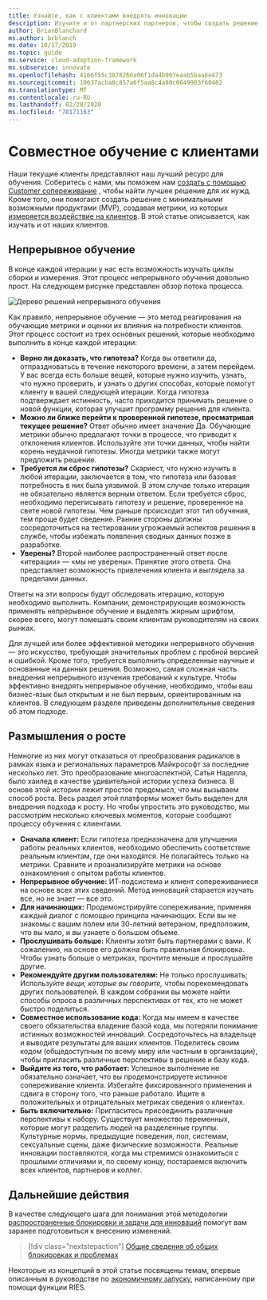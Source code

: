 ```yaml
---
title: Узнайте, как с клиентами внедрять инновации
description: Изучите и от партнерских партнеров, чтобы создать решение с минимальным количеством продуктов (MVP) с помощью сопереживание и создать метрики влияния клиента.
author: BrianBlanchard
ms.author: brblanch
ms.date: 10/17/2019
ms.topic: guide
ms.service: cloud-adoption-framework
ms.subservice: innovate
ms.openlocfilehash: 4166f55c3878266a06f1da4b907eaab5baa6e473
ms.sourcegitcommit: 10637acba8c857a6f5aa8c4a80c0649903f60402
ms.translationtype: MT
ms.contentlocale: ru-RU
ms.lasthandoff: 02/28/2020
ms.locfileid: "78171163"
---
```

# <a name="learn-with-customers"></a>Совместное обучение с клиентами

Наши текущие клиенты представляют наш лучший ресурс для обучения. Соберитесь с нами, мы поможем нам [создать с помощью Customer сопереживание](./build.md) , чтобы найти лучшее решение для их нужд. Кроме того, они помогают создать решение с минимальными возможными продуктами (MVP), создавая метрики, из которых [измеряется воздействие на клиентов](./measure.md). В этой статье описывается, как изучать и от наших клиентов.

## <a name="continuous-learning"></a>Непрерывное обучение

В конце каждой итерации у нас есть возможность изучать циклы сборки и измерения. Этот процесс непрерывного обучения довольно прост. На следующем рисунке представлен обзор потока процесса.

![Дерево решений непрерывного обучения](../../_images/innovate/continuous-learning.png)

Как правило, непрерывное обучение — это метод реагирования на обучающие метрики и оценки их влияния на потребности клиентов. Этот процесс состоит из трех основных решений, которые необходимо выполнить в конце каждой итерации:

- **Верно ли доказать, что гипотеза?** Когда вы ответили да, отпраздноватьсь в течение некоторого времени, а затем перейдем. У вас всегда есть больше вещей, которые нужно изучить, узнать, что нужно проверить, и узнать о других способах, которые помогут клиенту в вашей следующей итерации. Когда гипотеза подтверждает истинность, часто приходится принимать решение о новой функции, которая улучшит программу решения для клиента.
- **Можно ли ближе перейти к проверенной гипотезе, просматривая текущее решение?** Ответ обычно имеет значение Да. Обучающие метрики обычно предлагают точки в процессе, что приводит к отклонения клиентов. Используйте эти точки данных, чтобы найти корень неудачной гипотезы. Иногда метрики также могут предложить решение.
- **Требуется ли сброс гипотезы?** Скариест, что нужно изучить в любой итерации, заключается в том, что гипотеза или базовая потребность в них была уязвимой. В этом случае только итерация не обязательно является верным ответом. Если требуется сброс, необходимо переписывать гипотезу и решение, проверенное на свете новой гипотезы. Чем раньше происходит этот тип обучения, тем проще будет сведение. Ранние стороны должны сосредоточиться на тестировании угрожаемый аспектов решения в службе, чтобы избежать появления сводных данных позже в разработке.
- **Уверены?** Второй наиболее распространенный ответ после «итерации» — «мы не уверены». Принятие этого ответа. Она представляет возможность привлечения клиента и выглядела за пределами данных.

Ответы на эти вопросы будут обследовать итерацию, которую необходимо выполнить. Компании, демонстрирующие возможность применять непрерывное обучение и выделять жирным шрифтом, скорее всего, могут помешать своим клиентам руководителям на своих рынках.

Для лучшей или более эффективной методики непрерывного обучения — это искусство, требующая значительных проблем с пробной версией и ошибкой. Кроме того, требуется выполнить определенные научные и основанные на данных решения. Возможно, самая сложная часть внедрения непрерывного изучения требований к культуре. Чтобы эффективно внедрять непрерывное обучение, необходимо, чтобы ваш бизнес-язык был открытым и не был первым, ориентированным на клиентов. В следующем разделе приведены дополнительные сведения об этом подходе.

## <a name="growth-mindset"></a>Размышления о росте

Немногие из них могут отказаться от преобразования радикалов в рамках языка и региональных параметров Майкрософт за последние несколько лет. Это преобразование многоаспектной, Сатья Наделла, было хаилед в качестве удивительной истории успеха бизнеса. В основе этой истории лежит простое предсмысл, что мы вызываем способ роста. Весь раздел этой платформы может быть выделен для внедрения подхода к росту. Но чтобы упростить это руководство, мы рассмотрим несколько ключевых моментов, которые сообщают процессу обучения с клиентами.

- **Сначала клиент:** Если гипотеза предназначена для улучшения работы реальных клиентов, необходимо обеспечить соответствие реальным клиентам, где они находятся. Не полагайтесь только на метрики. Сравните и проанализируйте метрики на основе ознакомления с опытом работы клиентов.
- **Непрерывное обучение:** ИТ-подсистема и клиент сопереживаниеся на основе всех этих сведений. Метод инноваций старается изучать все, но не знает — все это.
- **Для начинающих:** Продемонстрируйте сопереживание, применяя каждый диалог с помощью принципа начинающих. Если вы не знакомы с вашим полем или 30-летний ветераном, предположим, что вы мало, и вы узнаете о большом объеме.
- **Прослушивать больше:** Клиенты хотят быть партнерами с вами. К сожалению, на основе его должна быть правильная блокировка. Чтобы узнать больше о метриках, прочтите меньше и прослушайте другие.
- **Рекомендуйте другим пользователям:** Не только прослушивать; Используйте *вещи, которые вы говорите,* чтобы порекомендовать других пользователей. В каждом собрании вы можете найти способы опроса в различных перспективах от тех, кто не может быстро поделиться.
- **Совместное использование кода:** Когда мы имеем в качестве своего обязательства владение базой кода, мы потеряли понимание истинных возможностей инноваций. Сосредоточьтесь на владельце и выводите результаты для ваших клиентов. Поделитесь своим кодом (общедоступным по всему миру или частным в организации), чтобы пригласить различные перспективы в решение и базу кода.
- **Выйдите из того, что работает:** Успешное выполнение не обязательно означает, что вы продемонстрируете истинное сопереживание клиента. Избегайте фиксированного применения и сдвига в сторону того, что раньше работало. Ищите в положительных и отрицательных метриках сведения о клиентах.
- **Быть включительно:** Пригласитесь присоединить различные перспективы к набору. Существует множество переменных, которые могут разделить людей на разделенные группы. Культурные нормы, предыдущие поведения, пол, системам, сексуальные сцены, даже физические возможности. Реальные инновации поставляются, когда мы стремимся ознакомиться с прошлыми отличиями и, по своему концу, постараемся включить всех клиентов, партнеров и коллег.

## <a name="next-steps"></a>Дальнейшие действия

В качестве следующего шага для понимания этой методологии [распространенные блокировки и задачи для инноваций](./challenges.md) помогут вам заранее подготовиться к внесению изменений.

> [!div class="nextstepaction"]
> [Общие сведения об общих блокировках и проблемах](./challenges.md)

Некоторые из концепций в этой статье посвящены темам, впервые описанным в руководстве по [экономичному запуску](http://theleanstartup.com/book), написанному при помощи функции RIES.
